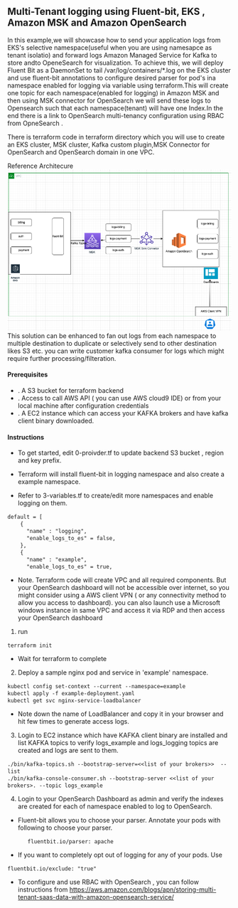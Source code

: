 ## Multi-Tenant logging using Fluent-bit, EKS , Amazon MSK and  Amazon OpenSearch

In this example,we will showcase how to send your application logs from EKS's selective namespace(useful when you are using namesapce as tenant isolatio) and forward logs Amazon Managed Service for Kafka to store andto OpeneSearch for visualization. To achieve this, we will deploy Fluent Bit as a DaemonSet to tail /var/log/containers/*.log on the EKS cluster and use fluent-bit annotations to configure desired parser for pod's ina namespace enabled for logging via variable using terraform.This will create one topic for each namespace(enabled for logging) in Amazon MSK and then using MSK connector for OpenSearch we will send these logs to Opensearch such that each namespace(tenant) will have one Index.In the end there is a link to OpenSearch multi-tenancy configuration using RBAC from OpneSearch .

There is terraform code in terraform directory which you will use to create an EKS cluster, MSK cluster, Kafka custom plugin,MSK Connector for OpenSearch  and OpenSearch domain in one VPC.

Reference Architecure ![Architecture](Ref-Architecture.png?raw=true "Title")
This solution can be enhanced to fan out logs from each namespace to multiple destination to duplicate or selectively send to other destination likes S3 etc. you can write customer kafka consumer for logs which might require further processing/filteration.

#### Prerequisites

* . A S3 bucket for terraform backend
* . Access to call AWS API ( you can use AWS cloud9 IDE) or from your local machine after configuration credentials 
* . A EC2 instance  which can access your KAFKA brokers and have kafka client binary downloaded.

#### Instructions

* To get started, edit 0-proivder.tf to update backend S3 bucket , region and key prefix.

* Terraform will install fluent-bit in logging namespace and also create a example namespace.

* Refer to 3-variables.tf to create/edit more namespaces and enable logging on them.
```
default = [
    {
      "name" : "logging",
      "enable_logs_to_es" = false,
    },
    {
      "name" : "example",
      "enable_logs_to_es" = true,
```
* Note. Terraform code will create VPC and all required components. But your OpenSearch dashboard will not be accessible over internet, so you might consider using a AWS client VPN ( or any connectivity method to allow you access to dashboard). you can also launch use a Microsoft windows instance in same VPC and access it via RDP and then access your OpenSearch dashboard 

1. run 
```
terraform init

```


* Wait for terraform to complete 
2. Deploy a sample nginx pod and service  in 'example' namespace.
```
kubectl config set-context --current --namespace=example
kubectl apply -f example-deployment.yaml
kubectl get svc nginx-service-loadbalancer

```
* Note down the name of LoadBalancer and copy it in your browser and hit few times to generate access logs.

3. Login to EC2 instance which have KAFKA client binary are installed and   list KAFKA topics to verify logs_example and logs_logging topics are created and logs are sent to them.
 
```
./bin/kafka-topics.sh --bootstrap-server=<<list of your brokers>>  --list
./bin/kafka-console-consumer.sh --bootstrap-server <<list of your brokers>. --topic logs_example    

```
4. Login to your OpenSearch Dashboard as admin and verify the indexes are created for each of namespace enabled to log to OpenSearch. 


* Fluent-bit allows you to choose your parser. Annotate your pods with following to choose your parser.
   ```
      fluentbit.io/parser: apache
   ```
* If you want to completely opt out of logging for any of your pods. Use

```
fluentbit.io/exclude: "true"

```
* To configure and use RBAC with OpenSearch , you can follow instructions from https://aws.amazon.com/blogs/apn/storing-multi-tenant-saas-data-with-amazon-opensearch-service/


